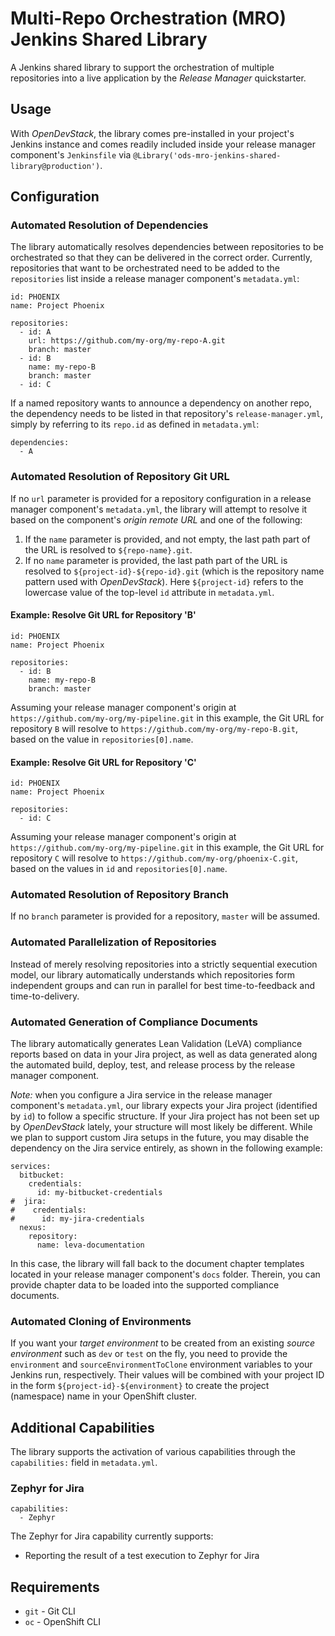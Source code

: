 # Multi-Repo Orchestration (MRO) Jenkins Shared Library

A Jenkins shared library to support the orchestration of multiple repositories into a live application by the *Release Manager* quickstarter.

## Usage

With *OpenDevStack*, the library comes pre-installed in your project's Jenkins instance and comes readily included inside your release manager component's `Jenkinsfile` via `@Library('ods-mro-jenkins-shared-library@production')`.

## Configuration

### Automated Resolution of Dependencies

The library automatically resolves dependencies between repositories to be orchestrated so that they can be delivered in the correct order. Currently, repositories that want to be orchestrated need to be added to the `repositories` list inside a release manager component's `metadata.yml`:

```
id: PHOENIX
name: Project Phoenix

repositories:
  - id: A
    url: https://github.com/my-org/my-repo-A.git
    branch: master
  - id: B
    name: my-repo-B
    branch: master
  - id: C
```

If a named repository wants to announce a dependency on another repo, the dependency needs to be listed in that repository's `release-manager.yml`, simply by referring to its `repo.id` as defined in `metadata.yml`:

```
dependencies:
  - A
```

### Automated Resolution of Repository Git URL

If no `url` parameter is provided for a repository configuration in a release manager component's `metadata.yml`, the library will attempt to resolve it based on the component's *origin remote URL* and one of the following:

1) If the `name` parameter is provided, and not empty, the last path part of the URL is resolved to `${repo-name}.git`.
2) If no `name` parameter is provided, the last path part of the URL is resolved to `${project-id}-${repo-id}.git` (which is the repository name pattern used with *OpenDevStack*). Here `${project-id}` refers to the lowercase value of the top-level `id` attribute in `metadata.yml`.

#### Example: Resolve Git URL for Repository 'B'

```
id: PHOENIX
name: Project Phoenix

repositories:
  - id: B
    name: my-repo-B
    branch: master
```

Assuming your release manager component's origin at `https://github.com/my-org/my-pipeline.git` in this example, the Git URL for repository `B` will resolve to `https://github.com/my-org/my-repo-B.git`, based on the value in `repositories[0].name`.

#### Example: Resolve Git URL for Repository 'C'

```
id: PHOENIX
name: Project Phoenix

repositories:
  - id: C
```

Assuming your release manager component's origin at `https://github.com/my-org/my-pipeline.git` in this example, the Git URL for repository `C` will resolve to `https://github.com/my-org/phoenix-C.git`, based on the values in `id` and `repositories[0].name`.

### Automated Resolution of Repository Branch

If no `branch` parameter is provided for a repository, `master` will be assumed.

### Automated Parallelization of Repositories

Instead of merely resolving repositories into a strictly sequential execution model, our library automatically understands which repositories form independent groups and can run in parallel for best time-to-feedback and time-to-delivery.

### Automated Generation of Compliance Documents

The library automatically generates Lean Validation (LeVA) compliance reports based on data in your Jira project, as well as data generated along the automated build, deploy, test, and release process by the release manager component.

*Note:* when you configure a Jira service in the release manager component's `metadata.yml`, our library expects your Jira project (identified by `id`) to follow a specific structure. If your Jira project has not been set up by *OpenDevStack* lately, your structure will most likely be different. While we plan to support custom Jira setups in the future, you may disable the dependency on the Jira service entirely, as shown in the following example:

```
services:
  bitbucket:
    credentials:
      id: my-bitbucket-credentials
#  jira:
#    credentials:
#      id: my-jira-credentials
  nexus:
    repository:
      name: leva-documentation
```

In this case, the library will fall back to the document chapter templates located in your release manager component's `docs` folder. Therein, you can provide chapter data to be loaded into the supported compliance documents.

### Automated Cloning of Environments

If you want your *target environment* to be created from an existing *source environment* such as `dev` or `test` on the fly, you need to provide the `environment` and `sourceEnvironmentToClone` environment variables to your Jenkins run, respectively. Their values will be combined with your project ID in the form `${project-id}-${environment}` to create the project (namespace) name in your OpenShift cluster.

## Additional Capabilities

The library supports the activation of various capabilities through the `capabilities:` field in `metadata.yml`.

### Zephyr for Jira

```
capabilities:
  - Zephyr
```

The Zephyr for Jira capability currently supports:

- Reporting the result of a test execution to Zephyr for Jira

## Requirements

- `git` - Git CLI
- `oc` - OpenShift CLI
